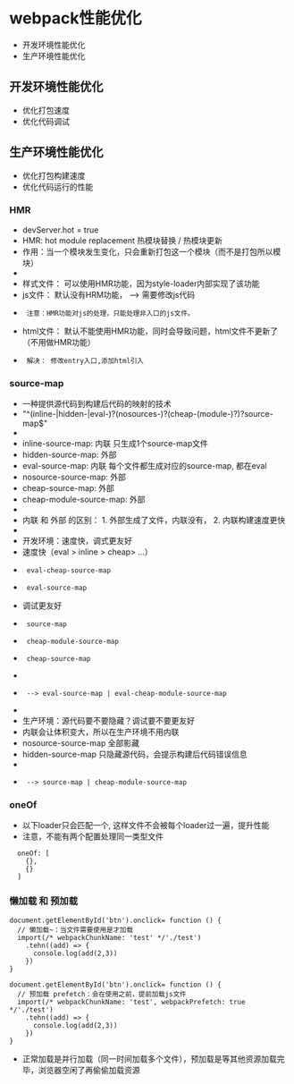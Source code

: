 # webpack性能优化
* 开发环境性能优化
* 生产环境性能优化

## 开发环境性能优化
* 优化打包速度
* 优化代码调试

## 生产环境性能优化
* 优化打包构建速度
* 优化代码运行的性能

### HMR
 * devServer.hot = true
 * HMR: hot module replacement 热模块替换 / 热模块更新
 * 作用：当一个模块发生变化，只会重新打包这一个模块（而不是打包所以模块）
 * 
 *  样式文件：  可以使用HMR功能，因为style-loader内部实现了该功能
 *  js文件：    默认没有HRM功能， --> 需要修改js代码
 *      注意：HMR功能对js的处理，只能处理非入口的js文件。
 *  html文件：  默认不能使用HMR功能，同时会导致问题，html文件不更新了（不用做HMR功能）
 *      解决： 修改entry入口,添加html引入

### source-map
* 一种提供源代码到构建后代码的映射的技术
* "^(inline-|hidden-|eval-)?(nosources-)?(cheap-(module-)?)?source-map$"
* 
*  inline-source-map:       内联    只生成1个source-map文件
*  hidden-source-map:       外部
*  eval-source-map:         内联    每个文件都生成对应的source-map, 都在eval
*  nosource-source-map:     外部
*  cheap-source-map:        外部
*  cheap-module-source-map: 外部
*  
*  内联 和 外部 的区别： 1. 外部生成了文件，内联没有， 2. 内联构建速度更快
*  
*  开发环境：速度快，调式更友好
*    速度快（eval > inline > cheap> ...）
*      eval-cheap-source-map
*      eval-source-map
*    调试更友好
*      source-map
*      cheap-module-source-map
*      cheap-source-map
*       
*      --> eval-source-map | eval-cheap-module-source-map
*  
*  生产环境：源代码要不要隐藏？调试要不要更友好
*    内联会让体积变大，所以在生产环境不用内联
*    nosource-source-map   全部影藏
*    hidden-source-map    只隐藏源代码，会提示构建后代码错误信息
*    
*      --> source-map | cheap-module-source-map


### oneOf
*  以下loader只会匹配一个, 这样文件不会被每个loader过一遍，提升性能
*  注意，不能有两个配置处理同一类型文件
```
  oneOf: [
    {},
    {}
  ]
```


### 懒加载 和 预加载
```
document.getElementById('btn').onclick= function () {
  // 懒加载~：当文件需要使用是才加载
  import(/* webpackChunkName: 'test' */'./test')
    .tehn((add) => {
      console.log(add(2,3))
    })
}

document.getElementById('btn').onclick= function () {
  // 预加载 prefetch：会在使用之前，提前加载js文件
  import(/* webpackChunkName: 'test', webpackPrefetch: true */'./test')
    .tehn((add) => {
      console.log(add(2,3))
    })
}
```

* 正常加载是并行加载（同一时间加载多个文件），预加载是等其他资源加载完毕，浏览器空闲了再偷偷加载资源